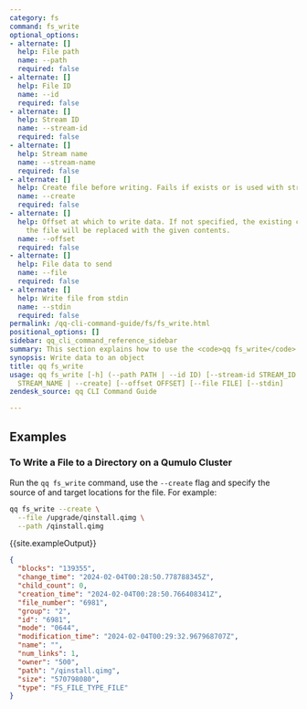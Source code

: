 ```yaml
---
category: fs
command: fs_write
optional_options:
- alternate: []
  help: File path
  name: --path
  required: false
- alternate: []
  help: File ID
  name: --id
  required: false
- alternate: []
  help: Stream ID
  name: --stream-id
  required: false
- alternate: []
  help: Stream name
  name: --stream-name
  required: false
- alternate: []
  help: Create file before writing. Fails if exists or is used with stream identifiers.
  name: --create
  required: false
- alternate: []
  help: Offset at which to write data. If not specified, the existing contents of
    the file will be replaced with the given contents.
  name: --offset
  required: false
- alternate: []
  help: File data to send
  name: --file
  required: false
- alternate: []
  help: Write file from stdin
  name: --stdin
  required: false
permalink: /qq-cli-command-guide/fs/fs_write.html
positional_options: []
sidebar: qq_cli_command_reference_sidebar
summary: This section explains how to use the <code>qq fs_write</code> command.
synopsis: Write data to an object
title: qq fs_write
usage: qq fs_write [-h] (--path PATH | --id ID) [--stream-id STREAM_ID | --stream-name
  STREAM_NAME | --create] [--offset OFFSET] [--file FILE] [--stdin]
zendesk_source: qq CLI Command Guide

---
```


## Examples

### To Write a File to a Directory on a Qumulo Cluster
Run the `qq fs_write` command, use the `--create` flag and specify the source of and target locations for the file. For example:

```bash
qq fs_write --create \
  --file /upgrade/qinstall.qimg \
  --path /qinstall.qimg
```

{{site.exampleOutput}}

```json
{
  "blocks": "139355",
  "change_time": "2024-02-04T00:28:50.778788345Z",
  "child_count": 0,
  "creation_time": "2024-02-04T00:28:50.766408341Z",
  "file_number": "6981",
  "group": "2",
  "id": "6981",
  "mode": "0644",
  "modification_time": "2024-02-04T00:29:32.967968707Z",
  "name": "",
  "num_links": 1,
  "owner": "500",
  "path": "/qinstall.qimg",
  "size": "570798080",
  "type": "FS_FILE_TYPE_FILE"
}
```
